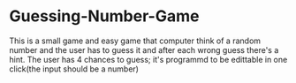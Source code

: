 # Guessing-Number-Game
This is a small game and easy game that computer think of a random number and the user has to guess it and after each wrong guess there's a hint.
The user has 4 chances to guess; it's programmd to be edittable in one click(the input should be a number)
